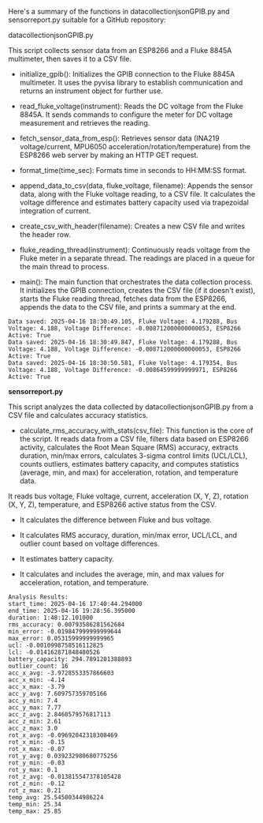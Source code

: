 Here's a summary of the functions in datacollectionjsonGPIB.py and sensorreport.py suitable for a GitHub repository:

datacollectionjsonGPIB.py

This script collects sensor data from an ESP8266 and a Fluke 8845A multimeter, then saves it to a CSV file.

* initialize_gpib(): Initializes the GPIB connection to the Fluke 8845A multimeter. It uses the pyvisa library to establish communication and returns an instrument object for further use.

* read_fluke_voltage(instrument): Reads the DC voltage from the Fluke 8845A. It sends commands to configure the meter for DC voltage measurement and retrieves the reading.

* fetch_sensor_data_from_esp(): Retrieves sensor data (INA219 voltage/current, MPU6050 acceleration/rotation/temperature) from the ESP8266 web server by making an HTTP GET request.

* format_time(time_sec): Formats time in seconds to HH:MM:SS format.

* append_data_to_csv(data, fluke_voltage, filename): Appends the sensor data, along with the Fluke voltage reading, to a CSV file. It calculates the voltage difference and estimates battery capacity used via trapezoidal integration of current.

* create_csv_with_header(filename): Creates a new CSV file and writes the header row.

* fluke_reading_thread(instrument): Continuously reads voltage from the Fluke meter in a separate thread. The readings are placed in a queue for the main thread to process.

* main(): The main function that orchestrates the data collection process. It initializes the GPIB connection, creates the CSV file (if it doesn't exist), starts the Fluke reading thread, fetches data from the ESP8266, appends the data to the CSV file, and prints a summary at the end.
 ```Data saved: 2025-04-16 18:30:48.363, Fluke Voltage: 4.17926, Bus Voltage: 4.192, Voltage Difference: -0.012739999999999974, ESP8266 Active: True
Data saved: 2025-04-16 18:30:49.105, Fluke Voltage: 4.179288, Bus Voltage: 4.188, Voltage Difference: -0.008712000000000053, ESP8266 Active: True
Data saved: 2025-04-16 18:30:49.847, Fluke Voltage: 4.179288, Bus Voltage: 4.188, Voltage Difference: -0.008712000000000053, ESP8266 Active: True
Data saved: 2025-04-16 18:30:50.581, Fluke Voltage: 4.179354, Bus Voltage: 4.188, Voltage Difference: -0.00864599999999971, ESP8266 Active: True
``` 

**sensorreport.py**

This script analyzes the data collected by datacollectionjsonGPIB.py from a CSV file and calculates accuracy statistics.

* calculate_rms_accuracy_with_stats(csv_file): This function is the core of the script. It reads data from a CSV file, filters data based on ESP8266 activity, calculates the Root Mean Square (RMS) accuracy, extracts duration, min/max errors, calculates 3-sigma control limits (UCL/LCL), counts outliers, estimates battery capacity, and computes statistics (average, min, and max) for acceleration, rotation, and temperature data.

It reads bus voltage, Fluke voltage, current, acceleration (X, Y, Z), rotation (X, Y, Z), temperature, and ESP8266 active status from the CSV.

* It calculates the difference between Fluke and bus voltage.

* It calculates RMS accuracy, duration, min/max error, UCL/LCL, and outlier count based on voltage differences.

* It estimates battery capacity.

* It calculates and includes the average, min, and max values for acceleration, rotation, and temperature.

```
Analysis Results:
start_time: 2025-04-16 17:40:44.294000
end_time: 2025-04-16 19:28:56.395000
duration: 1:48:12.101000
rms_accuracy: 0.00793586281562684
min_error: -0.019847999999999644
max_error: 0.05315999999999965
ucl: -0.0010998758516112825
lcl: -0.014162871848480526
battery_capacity: 294.7891201388893
outlier_count: 16
acc_x_avg: -3.9728553357866603
acc_x_min: -4.14
acc_x_max: -3.79
acc_y_avg: 7.609757359705166
acc_y_min: 7.4
acc_y_max: 7.77
acc_z_avg: 2.8460579576817113
acc_z_min: 2.61
acc_z_max: 3.0
rot_x_avg: -0.09692042318308469
rot_x_min: -0.15
rot_x_max: -0.07
rot_y_avg: 0.039232980680775256
rot_y_min: -0.03
rot_y_max: 0.1
rot_z_avg: -0.013815547378105428
rot_z_min: -0.12
rot_z_max: 0.21
temp_avg: 25.54500344986224
temp_min: 25.34
temp_max: 25.85

```
